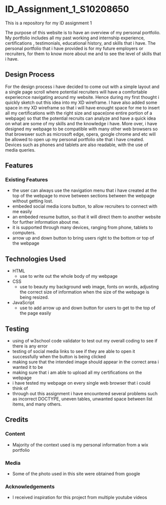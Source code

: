 # ID_Assignment_1_S10208650
This is a repository for my ID assignment 1 

The purpose of this website is to have an overview of my personal portfolio. My portfolio includes all my past working and internship experience, certifications , testimonials, educational history, and skills that i have. The personal portfolio that i have provided is for my future employers or recruiters, for them to know more about me and to see the level of skills that i have.

## Design Process
For the design process i have decided to come out with a simple layout and a single page scroll where potential recruiters will have a comfortable experiecnce navigating around my website. Hence during my first thought i quickly sketch out this idea into my XD wireframe. I have also added some space in my XD wireframe so that i will have enought space for me to insert all my certifications with the right size and space(one entire portion of a webpage) so that the potential recruits can analyze and have a quick idea on what are some of my skills and the knowledge i have. More over, i have designed my webpage to be compatible with many other web browsers so that browswer such as microsoft edge, opera, google chrome and etc will be allowed to open up my personal portfolio site that i have created. Devices such as phones and tablets are also readable, with the use of media queries.



## Features
### Existing Features
- the user can always use the navigation menu that i have created at the top of the webpage to move between sections between the webpage without getting lost.
- embeded social media icons button, to allow recruiters to connect with me easily 
- an embeded resume button, so that it will direct them to another website for further information about me.
- it is supported through many devices, ranging from phone, tablets to computers.
- arrow up and down button to bring users right to the bottom or top of the webpage

## Technologies Used
- HTML
  - use to write out the whole body of my webpage
- CSS
  - use to beauty my background web image, fonts on words, adjusting the correct size of information when the size of the webpage is being resized.   
- JavaScript
  - use to add arrow up and down button for users to get to the top of the page easily
## Testing
- using of w3school code validator to test out my overall coding to see if there is any error
- testing of social media links to see if they are able to open it successfully when the button is being clicked
- making sure that the intended image should appear in the correct area i wanted it to be
- making sure that i am able to upload all my certifications on the webpage
- i have tested my webpage on every single web browser that i could think of
- through out this assignment i have encountered several problems such as incorrect DOCTYPE, uneven tables, unwanted space between list items, and many others.
## Credits
### Content
- Majority of the context used is my personal information from a wix portfolio 
### Media
- Some of the photo used in this site were obtained from google
### Acknowledgements
- I received inspiration for this project from multiple youtube videos



